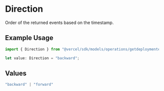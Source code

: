 # Direction

Order of the returned events based on the timestamp.

## Example Usage

```typescript
import { Direction } from "@vercel/sdk/models/operations/getdeploymentevents.js";

let value: Direction = "backward";
```

## Values

```typescript
"backward" | "forward"
```